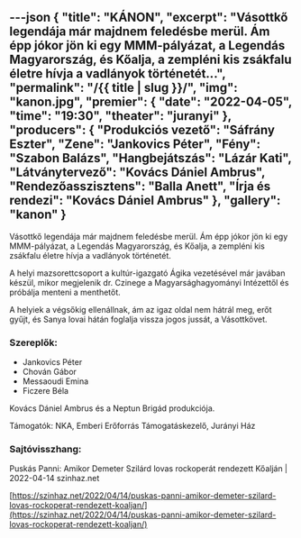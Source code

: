 ---json
{
    "title": "KÁNON",
    "excerpt": "Vásottkő legendája már majdnem feledésbe merül. Ám épp jókor jön ki egy MMM-pályázat, a Legendás Magyarország, és Kőalja, a zempléni kis zsákfalu életre hívja a vadlányok történetét...",
    "permalink": "/{{ title | slug }}/",
    "img": "kanon.jpg",
    "premier": {
        "date": "2022-04-05",
        "time": "19:30",
        "theater": "juranyi"
    },
    "producers": {
        "Produkciós vezető": "Sáfrány Eszter",
        "Zene": "Jankovics Péter",
        "Fény": "Szabon Balázs",
        "Hangbejátszás": "Lázár Kati",
        "Látványtervező": "Kovács Dániel Ambrus",
        "Rendezőasszisztens": "Balla Anett",
        "Írja és rendezi": "Kovács Dániel Ambrus"
    },
    "gallery": "kanon"
}
---

Vásottkő legendája már majdnem feledésbe merül. Ám épp jókor jön ki egy MMM-pályázat, a Legendás Magyarország, és Kőalja, a zempléni kis zsákfalu életre hívja a vadlányok történetét.

A helyi mazsorettcsoport a kultúr-igazgató Ágika vezetésével már javában készül, mikor megjelenik dr. Czinege a Magyarsághagyományi Intézettől és próbálja menteni a menthetőt.

A helyiek a végsőkig ellenállnak, ám az igaz oldal nem hátrál meg, erőt gyűjt, és Sanya lovai hátán foglalja vissza jogos jussát, a Vásottkövet.

### Szereplők:

- Jankovics Péter
- Chován Gábor
- Messaoudi Emina
- Ficzere Béla

Kovács Dániel Ambrus és a Neptun Brigád produkciója.

Támogatók: NKA, Emberi Erőforrás Támogatáskezelő, Jurányi Ház

### Sajtóvisszhang:

Puskás Panni: Amikor Demeter Szilárd lovas rockoperát rendezett Kőalján | 2022-04-14 szinhaz.net

[https://szinhaz.net/2022/04/14/puskas-panni-amikor-demeter-szilard-lovas-rockoperat-rendezett-koaljan/](https://szinhaz.net/2022/04/14/puskas-panni-amikor-demeter-szilard-lovas-rockoperat-rendezett-koaljan/)
